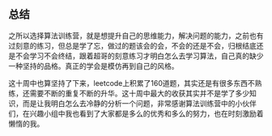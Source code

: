 ## 总结
之所以选择算法训练营，就是想提升自己的思维能力，解决问题的能力，之前也有过刻意的练习，但总是学了忘，做过的题该会的会，不会的还是不会，归根结底还是不会学习不会终结，跟着超哥的刻意练习才明白怎么去学习算法，自己真的缺少一种坚持的品格。真正的学会是模仿再到自己的风格。

这十周中也算坚持了下来，leetcode上积累了160道题，其实还是有很多东西不熟练，还需要不断的重复不断的升华。这十周中最大的收获其实并不是学了多少知识，而是让我明白怎么去冷静的分析一个问题，非常感谢算法训练营中的小伙伴们，在兴趣小组中我也看到了大家都是多么的优秀和多么的努力，也在时刻激励着懒惰的我。
